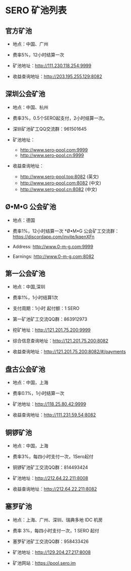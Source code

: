 # SERO 矿池列表

## 官方矿池

* 地点：中国、广州
* 费率5%，12小时结算一次

* 矿池地址：<http://111.230.118.254:9999>

* 收益查询地址：<http://203.195.255.129:8082> 


## 深圳公会矿池

* 地点：中国、杭州
* 费率3%，0.5个SERO起支付，2小时结算一次。
* 深圳矿池矿工QQ交流群：961501645

* 矿池地址：
  * <http://www.sero-pool.com:9999>
  * <http://www.sero-pool.cn:9999>

* 收益查询地址：
  * <http://www.sero-pool.top:8082>  (英文)
  * <http://www.sero-pool.com:8082> (中文)
  * <http://www.sero-pool.cn:8082>  (中文)
  

## Ø•M•G 公会矿池

* 地点：德国
* 费率1%，12小时结算一次
*Ø•M•G 公会矿工交流群：https://discordapp.com/invite/kqenXFn

* Address: <http://www.0-m-g.com:9999>

* Earnings:  <http://www.0-m-g.com:8082>



## 第一公会矿池

* 地点：中国,深圳

* 费率1%，1小时结算1次

* 支付周期：1小时 起付额：1 SERO

* 第一矿池矿工交流QQ群：863912973

* 挖矿地址：<http://121.201.75.200:9999>

* 综合信息查询地址：<http://121.201.75.200:8082>

* 收益查询地址：<http://121.201.75.200:8082/#/payments>


## 盘古公会矿池

* 地点：中国，上海
* 费率0.1%，1小时结算一次

* 矿池地址：<http://118.25.80.42:9999>

* 收益查询地址：<http://111.231.59.54:8082>


## 铜锣矿池

* 地点：中国，上海

* 费率3%，每四小时支付一次，1Sero起付

* 铜锣矿池矿工交流QQ群：814493424

* 矿池地址：<http://212.64.22.211:8008>

* 收益查询地址：<http://212.64.22.211:8082>


## 塞罗矿池
 
* 地点：上海、广州、深圳、瑞典多地 IDC 机房
 
* 费率 3%，每四小时支付一次，1 SERO 起付
 
* 塞罗矿池矿工交流QQ群：958433426
 
* 矿池地址：http://129.204.27.217:8008
 
* 矿池网站：https://pool.sero.im




